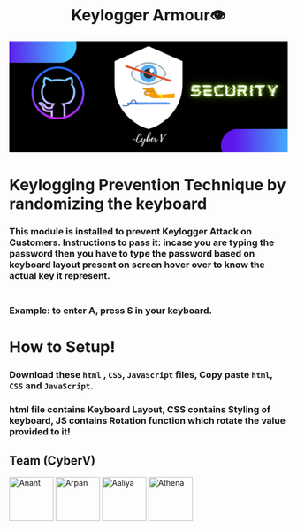 <h1 align="center">Keylogger Armour👁</h1>
<img src="https://github.com/Anant1711/Keylogger-Armour/blob/main/assets/github%2Bflutter.jpg?raw=true"></img>

# Keylogging Prevention Technique by randomizing the keyboard
### This module is installed to prevent <b>Keylogger Attack</b> on Customers. Instructions to pass it: incase you are typing the password then you have to type the password based on keyboard layout present on screen hover over to know the actual key it represent. 
### <br>Example: to enter <b>A</b>, press <b>S</b> in your keyboard.</p>

# How to Setup!
### Download these `html` , `CSS`, `JavaScript` files, Copy paste `html`, `CSS` and `JavaScript`.
### html file contains Keyboard Layout, CSS contains Styling of keyboard, JS contains Rotation function which rotate the value provided to it!
## Team (CyberV)

<a href="https://github.com/Anant1711/"><img src="https://avatars.githubusercontent.com/u/63709820?v=4" title="Anant" width="80" height="80"></a>
<a href="https://github.com/Arpanthomas1121"><img src="https://avatars.githubusercontent.com/u/66914302?v=4" title="Arpan" width="80" height="80"></a>
<a href="https://github.com/KikixJ7"><img src="https://avatars.githubusercontent.com/u/94973365?v=4" title="Aaliya" width="80" height="80"></a>
<a href="https://github.com/AthenaXv7"><img src="https://avatars.githubusercontent.com/u/92224478?v=4" title="Athena" width="80" height="80"></a>
